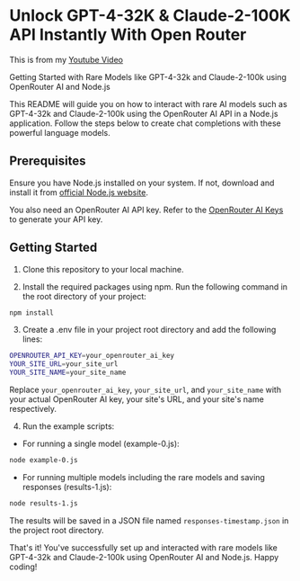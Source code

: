 # Unlock GPT-4-32K &amp; Claude-2-100K API Instantly With Open Router

This is from my [Youtube Video](https://youtu.be/93QLqpfcqjA)

Getting Started with Rare Models like GPT-4-32k and Claude-2-100k using OpenRouter AI and Node.js

This README will guide you on how to interact with rare AI models such as GPT-4-32k and Claude-2-100k using the OpenRouter AI API in a Node.js application. Follow the steps below to create chat completions with these powerful language models.

## Prerequisites

Ensure you have Node.js installed on your system. If not, download and install it from [official Node.js website](https://nodejs.org/).

You also need an OpenRouter AI API key. Refer to the [OpenRouter AI Keys](https://openrouter.ai/keys) to generate your API key.

## Getting Started

1. Clone this repository to your local machine.

2. Install the required packages using npm. Run the following command in the root directory of your project:

```bash
npm install
```

3. Create a .env file in your project root directory and add the following lines:

```bash
OPENROUTER_API_KEY=your_openrouter_ai_key
YOUR_SITE_URL=your_site_url
YOUR_SITE_NAME=your_site_name
```

Replace `your_openrouter_ai_key`, `your_site_url`, and `your_site_name` with your actual OpenRouter AI key, your site's URL, and your site's name respectively.

4. Run the example scripts:

- For running a single model (example-0.js):

```bash
node example-0.js
```

- For running multiple models including the rare models and saving responses (results-1.js):

```bash
node results-1.js
```

The results will be saved in a JSON file named `responses-timestamp.json` in the project root directory.

That's it! You've successfully set up and interacted with rare models like GPT-4-32k and Claude-2-100k using OpenRouter AI and Node.js. Happy coding!
